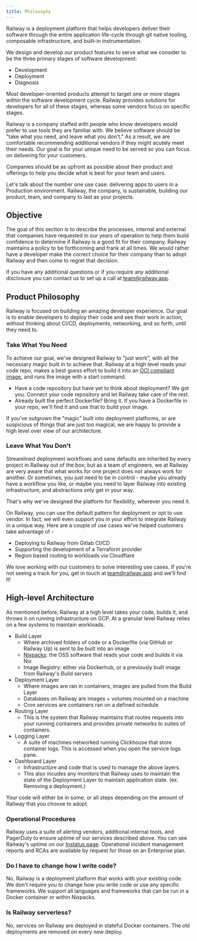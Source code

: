 ```yaml
---
title: Philosophy
---
```


Railway is a deployment platform that helps developers deliver their software through the entire application life-cycle through git native tooling, composable infrastructure, and built-in instrumentation. 

We design and develop our product features to serve what we consider to be the three primary stages of software development:
- Development
- Deployment
- Diagnosis

Most developer-oriented products attempt to target one or more stages within the software development cycle. Railway provides solutions for developers for all of these stages, whereas some vendors focus on specific stages.

Railway is a company staffed with people who know developers would prefer to use tools they are familiar with. We believe software should be "take what you need, and leave what you don't." As a result, we are comfortable recommending additional vendors if they might acutely meet their needs. Our goal is for your unique need to be served so you can focus on delivering for your customers.

Companies should be as upfront as possible about their product and offerings to help you decide what is best for your team and users. 

Let's talk about the number one use case: delivering apps to users in a Production environment. Railway, the company, is sustainable, building our product, team, and company to last as your projects.

## Objective

The goal of this section is to describe the processes, internal and external that companies have requested in our years of operation to help them build confidence to determine if Railway is a good fit for their company.  Railway maintains a policy to be forthcoming and frank at all times. We would rather have a developer make the correct choice for their company than to adopt Railway and then come to regret that decision.

If you have any additional questions or if you require any additional disclosure you can contact us to set up a call at [team@railway.app](mailto:team@railway.app).

## Product Philosophy

Railway is focused on building an amazing developer experience.  Our goal is to enable developers to deploy their code and see their work in action, without thinking about CI/CD, deployments, networking, and so forth, until they need to.

### Take What You Need

To achieve our goal, we've designed Railway to "just work", with all the necessary magic built in to achieve that. Railway at a high level reads your code repo, makes a best guess effort to build it into an [OCI compliant image](https://opencontainers.org/), and runs the image with a start command.

- Have a code repository but have yet to think about deployment? We got you. Connect your code repository and let Railway take care of the rest.
- Already built the perfect Dockerfile?  Bring it.  If you have a Dockerfile in your repo, we'll find it and use that to build your image.

If you've outgrown the "magic" built into deployment platforms, or are suspicious of things that are just too magical, we are happy to provide a high level over view of our architecture.

### Leave What You Don't

Streamlined deployment workflows and sane defaults are inherited by every project in Railway out of the box; but as a team of engineers, we at Railway are very aware that what works for one project does not always work for another.  Or sometimes, you just need to be in control - maybe you already have a workflow you like, or maybe you need to layer Railway into existing infrastructure, and abstractions only get in your way.  

That's why we've designed the platform for flexibility, wherever you need it.

On Railway, you can use the default pattern for deployment or opt to use vendor. In fact, we will even support you in your effort to integrate Railway in a unique way.  Here are a couple of use cases we've helped customers take advantage of -
- Deploying to Railway from Gitlab CI/CD
- Supporting the development of a Terraform provider
- Region based routing to workloads via Cloudflare

We love working with our customers to solve interesting use cases. If you're not seeing a track for you, get in touch at [team@railway.app](mailto:team@railway.app) and we'll find it!

## High-level Architecture

As mentioned before, Railway at a high level takes your code, builds it, and throws it on running infrastructure on GCP. At a granular level Railway relies on a few systems to maintain workloads. 

- Build Layer
  - Where archived folders of code or a Dockerfile (via GitHub or Railway Up) is sent to be built into an image
  - [Nixpacks](https://nixpacks.com/docs): the OSS software that reads your code and builds it via Nix
  - Image Registry: either via Dockerhub, or a previously built image from Railway's Build servers
- Deployment Layer
  - Where images are ran in containers, images are pulled from the Build Layer
  - Databases on Railway are images + volumes mounted on a machine
  - Cron services are containers ran on a defined schedule
- Routing Layer
  - This is the system that Railway maintains that routes requests into your running containers and provides private networks to suites of containers.
- Logging Layer
  - A suite of machines networked running Clickhouse that store container logs. This is accessed when you open the service logs pane.
- Dashboard Layer
  - Infrastructure and code that is used to manage the above layers.
  - This also incudes any monitors that Railway uses to maintain the state of the Deployment Layer to maintain application state. (ex. Removing a deployment.)

Your code will either be in some, or all steps depending on the amount of Railway that you choose to adopt.

### Operational Procedures

Railway uses a suite of alerting vendors, additional internal tools, and PagerDuty to ensure uptime of our services described above. You can see Railway's uptime on our [Instatus page](https://railway.instatus.com/). Operational incident management reports and RCAs are available by request for those on an Enterprise plan.

### Do I have to change how I write code?

No, Railway is a deployment platform that works with your existing code. We don't require you to change how you write code or use any specific frameworks. We support all languages and frameworks that can be run in a Docker container or within Nixpacks.

### Is Railway serverless?

No, services on Railway are deployed in stateful Docker containers. The old deployments are removed on every new deploy.
